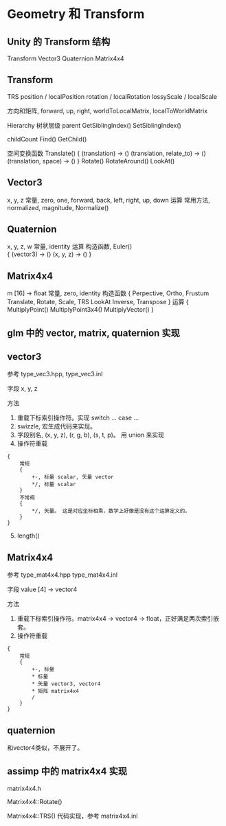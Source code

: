 # Geometry 和 Transform


## Unity 的 Transform 结构

Transform
Vector3
Quaternion
Matrix4x4


## Transform

TRS
position / localPosition
rotation / localRotation
lossyScale / localScale

方向和矩阵, forward, up, right, worldToLocalMatrix, localToWorldMatrix

Hierarchy 树状层级
parent
GetSiblingIndex()
SetSiblingIndex()

childCount
Find()
GetChild()

空间变换函数
Translate()
{
    (translation) -> ()
    (translation, relate_to) -> ()
    (translation, space) -> ()
}
Rotate()
RotateAround()
LookAt()


## Vector3

x, y, z
常量, zero, one, forward, back, left, right, up, down
运算
常用方法, normalized, magnitude, Normalize() 


## Quaternion

x, y, z, w
常量, identity
运算
构造函数, Euler()  
{
    (vector3) -> ()
    (x, y, z) -> ()
}


## Matrix4x4

m [16] -> float
常量, zero, identity
构造函数
{
    Perpective, Ortho, Frustum
    Translate, Rotate, Scale, TRS
    LookAt
    Inverse, Transpose
}
运算
{
    MultiplyPoint()
    MultiplyPoint3x4()
    MultiplyVector()
}


## glm 中的 vector, matrix, quaternion 实现


## vector3

参考 type_vec3.hpp, type_vec3.inl

字段
x, y, z

方法
1. 重载下标索引操作符。实现 switch ... case ...
2. swizzle, 宏生成代码来实现。
3. 字段别名, (x, y, z), (r, g, b), (s, t, p)。 用 union 来实现
4. 操作符重载
```
{
    常规
    {
        +-, 标量 scalar, 矢量 vector
        */, 标量 scalar
    }
    不常规
    {
        */, 矢量。 这是对应坐标相乘，数学上好像是没有这个运算定义的。
    }
}
```
5. length()


## Matrix4x4

参考 type_mat4x4.hpp type_mat4x4.inl

字段
value [4] -> vector4

方法
1. 重载下标索引操作符。matrix4x4 -> vector4 -> float，正好满足两次索引嵌套。
2. 操作符重载
```
{
    常规
    {
        +-, 标量
        * 标量
        * 矢量 vector3, vector4
        * 矩阵 matrix4x4
        / 
    }
}
```

## quaternion

和vector4类似，不展开了。


## assimp 中的 matrix4x4 实现

matrix4x4.h

Matrix4x4::Rotate()


Matrix4x4::TRS()  代码实现，参考 matrix4x4.inl
